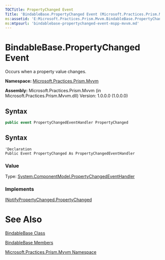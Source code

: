 ```yaml
---
TOCTitle: PropertyChanged Event
Title: 'BindableBase.PropertyChanged Event (Microsoft.Practices.Prism.Mvvm)'
ms:assetid: 'E:Microsoft.Practices.Prism.Mvvm.BindableBase.PropertyChanged'
ms:mtpsurl: 'bindablebase-propertychanged-event-mspp-mvvm.md'
---
```


# BindableBase.PropertyChanged Event

Occurs when a property value changes.

**Namespace:** [Microsoft.Practices.Prism.Mvvm](/patterns-practices/reference/mspp-mvvm-namespace)

**Assembly:** Microsoft.Practices.Prism.Mvvm (in Microsoft.Practices.Prism.Mvvm.dll) Version: 1.0.0.0 (1.0.0.0)

## Syntax
```C#
public event PropertyChangedEventHandler PropertyChanged
```
## Syntax
```VB
'Declaration
Public Event PropertyChanged As PropertyChangedEventHandler
```
### Value

Type: [System.ComponentModel.PropertyChangedEventHandler](http://msdn.microsoft.com/en-us/library/hyza7z75)

### Implements

[INotifyPropertyChanged.PropertyChanged](http://msdn.microsoft.com/en-us/library/ms133023)

# See Also

[BindableBase Class](/patterns-practices/reference/bindablebase-class-mspp-mvvm)

[BindableBase Members](/patterns-practices/reference/bindablebase-members-mspp-mvvm)

[Microsoft.Practices.Prism.Mvvm Namespace](/patterns-practices/reference/mspp-mvvm-namespace)
